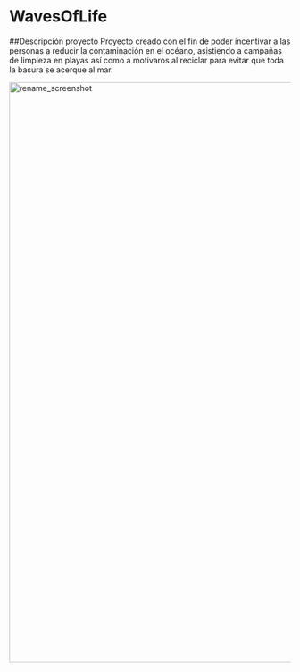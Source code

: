# WavesOfLife


##Descripción proyecto
Proyecto creado con el fin de poder incentivar a las personas a reducir la contaminación en el océano, asistiendo a campañas de  limpieza en playas así como a motivaros al reciclar para evitar que toda la basura se acerque al mar.


<img width="1039" alt="rename_screenshot" src="https://th.bing.com/th/id/OIP.2yYvjYOW-mLIMtfYvAXG8AHaE_?pid=ImgDet&rs=1">
